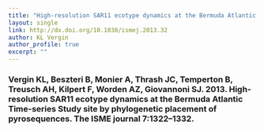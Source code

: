 ```yaml
---
title: "High-resolution SAR11 ecotype dynamics at the Bermuda Atlantic Time-series Study site by phylogenetic placement of pyrosequences"
layout: single
link: http://dx.doi.org/10.1038/ismej.2013.32
author: KL Vergin
author_profile: true
excerpt: ""
---
```


### Vergin KL, Beszteri B, Monier A, Thrash JC, Temperton B, Treusch AH, Kilpert F, Worden AZ, Giovannoni SJ. 2013. High-resolution SAR11 ecotype dynamics at the Bermuda Atlantic Time-series Study site by phylogenetic placement of pyrosequences. The ISME journal 7:1322–1332.

